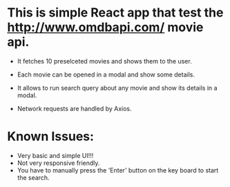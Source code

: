 # This is simple React app that test the http://www.omdbapi.com/ movie api.

- It fetches 10 preselceted movies and shows them to the user.

- Each movie can be opened in a modal and show some details.

- It allows to run search query about any movie and show its details in a modal.

- Network requests are handled by Axios.



# Known Issues:

- Very basic and simple UI!!!
- Not very responsive friendly.
- You have to manually press the 'Enter' button on the key board to start the search.
